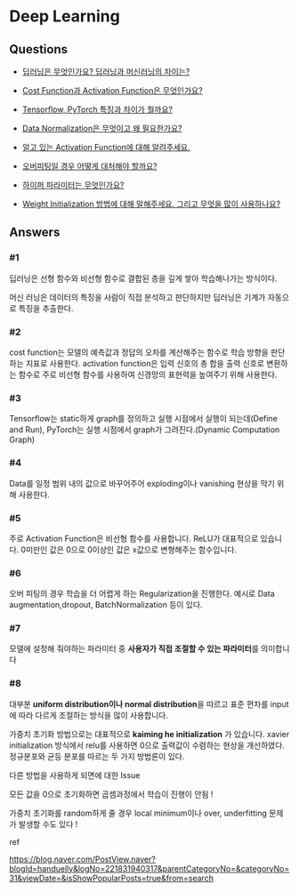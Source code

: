 # Deep Learning  

## Questions  
* [딥러닝은 무엇인가요? 딥러닝과 머신러닝의 차이는?](#1)  

* [Cost Function과 Activation Function은 무엇인가요?](#2)  

* [Tensorflow, PyTorch 특징과 차이가 뭘까요?](#3)  

* [Data Normalization은 무엇이고 왜 필요한가요?](#4)  

* [알고 있는 Activation Function에 대해 알려주세요.](#5)

* [오버피팅일 경우 어떻게 대처해야 할까요?](#6)

* [하이퍼 파라미터는 무엇인가요?](#7)

* [Weight Initialization 방법에 대해 말해주세요. 그리고 무엇을 많이 사용하나요?](#8)

  

  

## Answers  
### #1

딥러닝은 선형 함수와 비선형 함수로 결합된 층을 깊게 쌓아 학습해나가는 방식이다.

머신 러닝은 데이터의 특징을 사람이 직접 분석하고 판단하지만 딥러닝은 기계가 자동으로 특징을 추출한다.

### #2

cost function는 모델의 예측값과 정답의 오차를 계산해주는 함수로 학습 방향을 판단하는 지표로 사용한다. activation function은 입력 신호의 총 합을 출력 신호로 변환하는 함수로 주로 비선형 함수를 사용하여 신경망의 표현력을 높여주기 위해 사용한다.

### #3

Tensorflow는 static하게 graph를 정의하고 실행 시점에서 실행이 되는데(Define and Run), PyTorch는 실행 시점에서 graph가 그려진다.(Dynamic Computation Graph)

### #4

Data를 일정 범위 내의 값으로 바꾸어주어 exploding이나 vanishing 현상을 막기 위해 사용한다.


### #5

주로 Activation Function은 비선형 함수를 사용합니다. ReLU가 대표적으로 있습니다. 0미만인 값은 0으로 0이상인 값은 x값으로 변형해주는 함수입니다.



### #6

오버 피팅의 경우 학습을 더 어렵게 하는 Regularization을 진행한다. 예시로 Data augmentation,dropout, BatchNormalization 등이 있다.



### #7

모델에 설정해 줘야하는 파라미터 중 **사용자가 직접 조절할 수 있는 파라미터**를 의미합니다



### #8

대부분 **uniform distribution이나 normal distribution**을 따르고 표준 편차를 input에 따라 다르게 조절하는 방식을 많이 사용합니다.

가중치 초기화 방법으로는 대표적으로 **kaiming he initialization** 가 있습니다. xavier initialization 방식에서 relu를 사용하면 0으로 출력값이 수렴하는 현상을 개선하였다. 정규분포와 균등 분포를 따르는 두 가지 방법론이 있다. 



다른 방법을 사용하게 되면에 대한 Issue

모든 값을 0으로 초기화하면 곱셈과정에서 학습이 진행이 안됨 !

가중치 초기화를 random하게 줄 경우 local minimum이나 over, underfitting 문제가 발생할 수도 있다 !



ref 

https://blog.naver.com/PostView.naver?blogId=handuelly&logNo=221831940317&parentCategoryNo=&categoryNo=31&viewDate=&isShowPopularPosts=true&from=search

